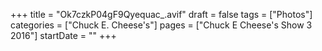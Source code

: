 +++
title = "Ok7czkP04gF9Qyequac_.avif"
draft = false
tags = ["Photos"]
categories = ["Chuck E. Cheese's"]
pages = ["Chuck E Cheese's Show 3 2016"]
startDate = ""
+++

